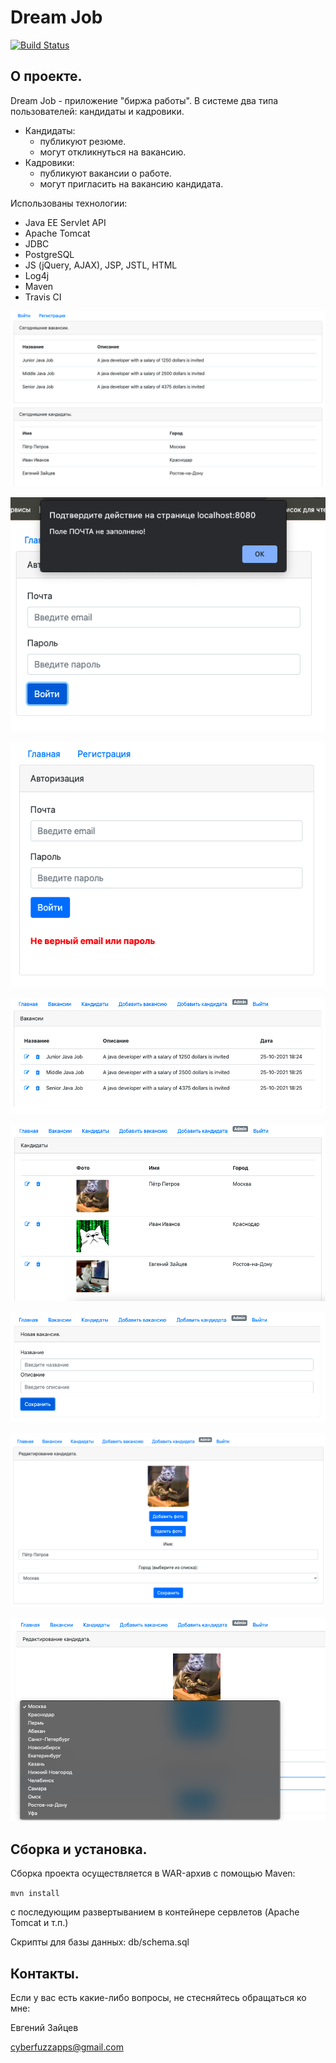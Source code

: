 # Dream Job

[![Build Status](https://app.travis-ci.com/CyberfuzZ-Apps/job4j_dreamjob.svg?branch=master)](https://app.travis-ci.com/CyberfuzZ-Apps/job4j_dreamjob)

## О проекте. 
Dream Job - приложение "биржа работы".
В системе два типа пользователей: кандидаты и кадровики.
- Кандидаты: 
  - публикуют резюме. 
  - могут откликнуться на вакансию.
- Кадровики: 
  - публикуют вакансии о работе. 
  - могут пригласить на вакансию кандидата.

Использованы технологии:

- Java EE Servlet API
- Apache Tomcat
- JDBC
- PostgreSQL
- JS (jQuery, AJAX), JSP, JSTL, HTML
- Log4j
- Maven
- Travis CI

![](images/pic1.png)

![](images/pic2.png)

![](images/pic3.png)

![](images/pic4.png)

![](images/pic5.png)

![](images/pic6.png)

![](images/pic7.png)

![](images/pic8.png)

## Сборка и установка. 
Сборка проекта осуществляется в WAR-архив с помощью Maven:

`mvn install`

с последующим развертыванием в контейнере сервлетов 
(Apache Tomcat и т.п.) 

Скрипты для базы данных: db/schema.sql

## Контакты.
Если у вас есть какие-либо вопросы, не стесняйтесь обращаться ко мне:

Евгений Зайцев

[cyberfuzzapps@gmail.com](mailto:cyberfuzzapps@gmail.com)
